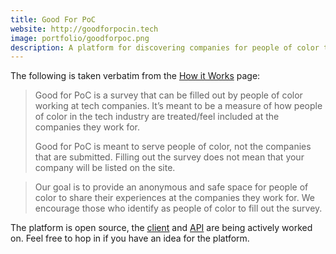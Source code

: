 ```yaml
---
title: Good For PoC
website: http://goodforpocin.tech
image: portfolio/goodforpoc.png
description: A platform for discovering companies for people of color to work at.
---
```


The following is taken verbatim from the [How it Works][1] page:

> Good for PoC is a survey that can be filled out by people of color working at
> tech companies. It’s meant to be a measure of how people of color in the
> tech industry are treated/feel included at the companies they work for.
>
> Good for PoC is meant to serve people of color, not the companies that are
> submitted. Filling out the survey does not mean that your company will be
> listed on the site.

> Our goal is to provide an anonymous and safe space for people of color to
> share their experiences at the companies they work for. We encourage those
> who identify as people of color to fill out the survey. 


The platform is open source, the [client][2] and [API][3] are being actively
worked on. Feel free to hop in if you have an idea for the platform.

[1]: http://goodforpocin.tech/how-it-works/
[2]: https://github.com/goodforpoc/goodforpoc
[3]: https://github.com/goodforpoc/goodforpoc-api

